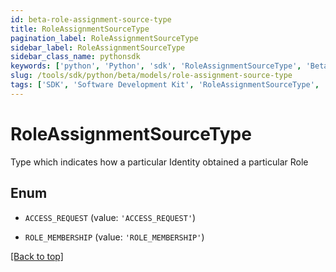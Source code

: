 ```yaml
---
id: beta-role-assignment-source-type
title: RoleAssignmentSourceType
pagination_label: RoleAssignmentSourceType
sidebar_label: RoleAssignmentSourceType
sidebar_class_name: pythonsdk
keywords: ['python', 'Python', 'sdk', 'RoleAssignmentSourceType', 'BetaRoleAssignmentSourceType'] 
slug: /tools/sdk/python/beta/models/role-assignment-source-type
tags: ['SDK', 'Software Development Kit', 'RoleAssignmentSourceType', 'BetaRoleAssignmentSourceType']
---
```


# RoleAssignmentSourceType

Type which indicates how a particular Identity obtained a particular Role

## Enum

* `ACCESS_REQUEST` (value: `'ACCESS_REQUEST'`)

* `ROLE_MEMBERSHIP` (value: `'ROLE_MEMBERSHIP'`)

[[Back to top]](#) 


